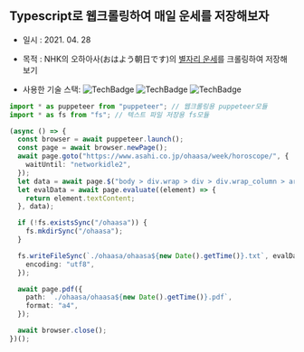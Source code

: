 ## Typescript로 웹크롤링하여 매일 운세를 저장해보자

- 일시 : 2021. 04. 28

- 목적 : NHK의 오하아사(おはよう朝日です)의 [별자리 운세](https://www.asahi.co.jp/ohaasa/week/horoscope/)를 크롤링하여 저장해보기

- 사용한 기술 스택: ![TechBadge](https://img.shields.io/badge/Node.js-v14.15.0-green) ![TechBadge](https://img.shields.io/badge/Typescript-v4.2.4-blue) ![TechBadge](https://img.shields.io/badge/puppeteer-v9.0.0-purple)

```typescript
import * as puppeteer from "puppeteer"; // 웹크롤링용 puppeteer모듈
import * as fs from "fs"; // 텍스트 파일 저장용 fs모듈

(async () => {
  const browser = await puppeteer.launch();
  const page = await browser.newPage();
  await page.goto("https://www.asahi.co.jp/ohaasa/week/horoscope/", {
    waitUntil: "networkidle2",
  });
  let data = await page.$("body > div.wrap > div > div.wrap_column > article");
  let evalData = await page.evaluate((element) => {
    return element.textContent;
  }, data);

  if (!fs.existsSync("/ohaasa")) {
    fs.mkdirSync("/ohaasa");
  }

  fs.writeFileSync(`./ohaasa/ohaasa${new Date().getTime()}.txt`, evalData, {
    encoding: "utf8",
  });

  await page.pdf({
    path: `./ohaasa/ohaasa${new Date().getTime()}.pdf`,
    format: "a4",
  });

  await browser.close();
})();
```
